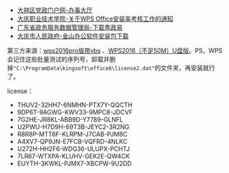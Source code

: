 
* [大祥区党政门户网-办事大厅](http://info.dxzc.gov.cn/Item/21126.aspx)
* [大庆职业技术学院-关于WPS Office安装率考核工作的通知](https://www.dqzyxy.net/xdjy/info/9377/58678.htm)
* [广东省政务服务数据管理局-下载粤政易](https://yzy.gdzwfw.gov.cn/download.html)
* [大庆市人民政府-金山办公软件安装包下载](https://www.daqing.gov.cn/daqing/xgxz/202006/c05_87790.shtml)



第三方来源：[wps2016pro版带vbs](https://www.52pojie.cn/thread-1073535-1-1.html) 、[WPS2016（不足50M）U盘版](https://www.52pojie.cn/thread-1606129-1-1.html)。PS，WPS会记住这些批量测试的序列号，卸载并删掉`"C:\ProgramData\kingsoft\office6\license2.dat"`的文件夹，再安装就行了。

license：

* THUV2-32HH7-6NMHN-PTX7Y-QQCTH
* 9DP6T-9AGWG-KWV33-9MPC8-JDCVF
* 7G2HE-JR8KL-ABB9D-Y7789-GLNFL
* U2PWU-H7D9H-69T3B-JEYC2-3R2NG
* R8R8P-MTT6F-KLRPM-J7CAB-PJM8C
* A4XV7-QP9JN-E7FCB-VQFRD-4NLKC
* U272H-HH2F6-WDG36-ULUPX-PCHTJ
* 7LR67-WTXPA-KLUHV-GEK2E-QW4CK
* EUYTH-3KWKL-PJMX7-XBCPW-9U2DD






